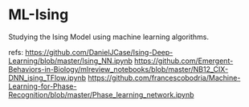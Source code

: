 # ML-Ising
Studying the Ising Model using machine learning algorithms.


refs:
https://github.com/DanielJCase/Ising-Deep-Learning/blob/master/Ising_NN.ipynb
https://github.com/Emergent-Behaviors-in-Biology/mlreview_notebooks/blob/master/NB12_CIX-DNN_ising_TFlow.ipynb
https://github.com/francescobodria/Machine-Learning-for-Phase-Recognition/blob/master/Phase_learning_network.ipynb